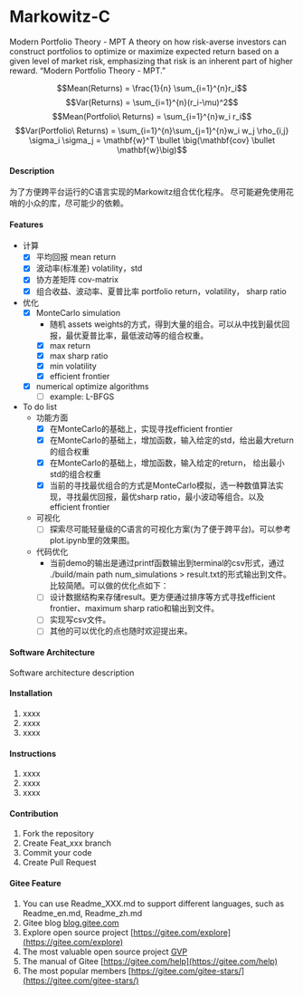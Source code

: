 # Markowitz-C

Modern Portfolio Theory - MPT A theory on how risk-averse investors can construct portfolios to optimize or maximize expected return based on a given level of market risk, emphasizing that risk is an inherent part of higher reward. “Modern Portfolio Theory - MPT.” 


  $$Mean(Returns) = \frac{1}{n} \sum_{i=1}^{n}r_i$$
  $$Var(Returns) = \sum_{i=1}^{n}(r_i-\mu)^2$$
  $$Mean(Portfolio\ Returns) = \sum_{i=1}^{n}w_i r_i$$
  $$Var(Portfolio\ Returns) = \sum_{i=1}^{n}\sum_{j=1}^{n}w_i w_j \rho_{i,j} \sigma_i \sigma_j = \mathbf{w}^T \bullet \big(\mathbf{cov} \bullet \mathbf{w}\big)$$

#### Description
为了方便跨平台运行的C语言实现的Markowitz组合优化程序。
尽可能避免使用花哨的小众的库，尽可能少的依赖。

#### Features
- 计算
    - [x] 平均回报 mean return
    - [x] 波动率(标准差) volatility，std
    - [x] 协方差矩阵 cov-matrix
    - [x] 组合收益、波动率、夏普比率 portfolio return，volatility， sharp ratio
- 优化
    - [x] MonteCarlo simulation
        - 随机 assets weights的方式，得到大量的组合。可以从中找到最优回报，最优夏普比率，最低波动等的组合权重。
        - [x] max return
        - [x] max sharp ratio
        - [x] min volatility
        - [x] efficient frontier
    - [x] numerical optimize algorithms
        - [ ] example: L-BFGS
- To do list
    - 功能方面
        - [x] 在MonteCarlo的基础上，实现寻找efficient frontier
        - [x] 在MonteCarlo的基础上，增加函数，输入给定的std，给出最大return的组合权重
        - [x] 在MonteCarlo的基础上，增加函数，输入给定的return， 给出最小std的组合权重
        - [x] 当前的寻找最优组合的方式是MonteCarlo模拟，选一种数值算法实现，寻找最优回报，最优sharp ratio，最小波动等组合。以及efficient frontier
    - 可视化
        - [ ] 探索尽可能轻量级的C语言的可视化方案(为了便于跨平台)。可以参考plot.ipynb里的效果图。
    - 代码优化
        - 当前demo的输出是通过printf函数输出到terminal的csv形式，通过 ./build/main path num_simulations > result.txt的形式输出到文件。比较简陋。可以做的优化点如下：
        - [ ] 设计数据结构来存储result。更方便通过排序等方式寻找efficient frontier、maximum sharp ratio和输出到文件。
        - [ ] 实现写csv文件。
        - [ ] 其他的可以优化的点也随时欢迎提出来。

#### Software Architecture
Software architecture description

#### Installation

1.  xxxx
2.  xxxx
3.  xxxx

#### Instructions

1.  xxxx
2.  xxxx
3.  xxxx

#### Contribution

1.  Fork the repository
2.  Create Feat_xxx branch
3.  Commit your code
4.  Create Pull Request


#### Gitee Feature

1.  You can use Readme\_XXX.md to support different languages, such as Readme\_en.md, Readme\_zh.md
2.  Gitee blog [blog.gitee.com](https://blog.gitee.com)
3.  Explore open source project [https://gitee.com/explore](https://gitee.com/explore)
4.  The most valuable open source project [GVP](https://gitee.com/gvp)
5.  The manual of Gitee [https://gitee.com/help](https://gitee.com/help)
6.  The most popular members  [https://gitee.com/gitee-stars/](https://gitee.com/gitee-stars/)
